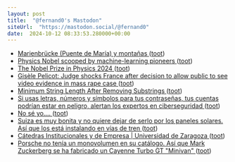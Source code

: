 ```yaml
---
layout: post
title:  "@fernand0's Mastodon"
siteUrl:  "https://mastodon.social/@fernand0"
date:  2024-10-12 08:33:53.280000+00:00
---
```

*  [Marienbrücke (Puente de María) y montañas ](https://www.flickr.com/photos/fernand0/54029232166) ([toot](https://mastodon.social/@fernand0/113293527172520721))
*  [Physics Nobel scooped by machine-learning pioneers ](https://www.nature.com/articles/d41586-024-03213-) ([toot](https://mastodon.social/@fernand0/113293441944999161))
*  [The Nobel Prize in Physics 2024 ](https://www.nobelprize.org/prizes/physics/2024/summary) ([toot](https://mastodon.social/@fernand0/113293314034903042))
*  [Gisèle Pelicot: Judge shocks France after decision to allow public to see video evidence in mass rape case ](https://www.independent.co.uk/news/world/europe/gisele-pelicot-france-rape-case-b2624961.htm) ([toot](https://mastodon.social/@fernand0/113292497648632804))
*  [Minimum String Length After Removing Substrings   ](https://leetcode.com/problems/minimum-string-length-after-removing-substrings/description/) ([toot](https://mastodon.social/@fernand0/113291877367825443))
*  [Si usas letras, números y símbolos para tus contraseñas, tus cuentas podrían estar en peligro, alertan los expertos en ciberseguridad  ](https://www.elmundotoday.com/2024/10/si-usas-letras-numeros-y-simbolos-para-tus-contrasenas-tus-cuentas-podrian-estar-en-peligro-alertan-los-expertos-en-ciberseguridad/) ([toot](https://mastodon.social/@fernand0/113290055694079521))
*  [No sé yo…. ](https://avecesunafoto.wordpress.com/2024/10/11/no-se-yo) ([toot](https://mastodon.social/@fernand0/113290011590206565))
*  [Suiza es muy bonita y no quiere dejar de serlo por los paneles solares. Así que los está instalando en vías de tren ](https://www.xataka.com/energia/suiza-muy-bonita-no-quiere-dejar-serlo-paneles-solares-asi-que-esta-instalando-vias-tre) ([toot](https://mastodon.social/@fernand0/113289804619597467))
*  [Cátedras Institucionales y de Empresa \| Universidad de Zaragoza ](https://catedras.unizar.es) ([toot](https://mastodon.social/@fernand0/113289481519133448))
*  [Porsche no tenía un monovolumen en su catálogo. Así que Mark Zuckerberg se ha fabricado un Cayenne Turbo GT "Minivan" ](https://www.xataka.com/movilidad/porsche-no-tenia-monovolumen-su-catalogo-asi-que-mark-zuckerberg-se-ha-fabricado-cayenne-turbo-gt-miniva) ([toot](https://mastodon.social/@fernand0/113289230635886336))
